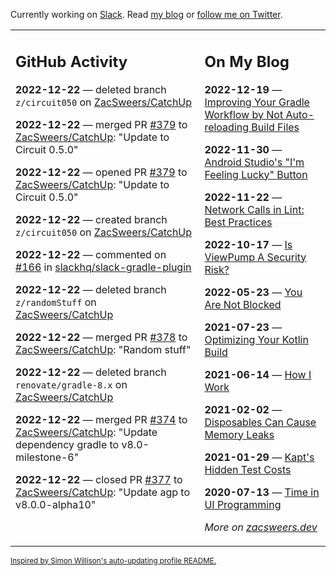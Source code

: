 Currently working on [Slack](https://slack.com/). Read [my blog](https://zacsweers.dev/) or [follow me on Twitter](https://twitter.com/ZacSweers).

<table><tr><td valign="top" width="60%">

## GitHub Activity
<!-- githubActivity starts -->
**2022-12-22** — deleted branch `z/circuit050` on [ZacSweers/CatchUp](https://github.com/ZacSweers/CatchUp)

**2022-12-22** — merged PR [#379](https://github.com/ZacSweers/CatchUp/pull/379) to [ZacSweers/CatchUp](https://github.com/ZacSweers/CatchUp): "Update to Circuit 0.5.0"

**2022-12-22** — opened PR [#379](https://github.com/ZacSweers/CatchUp/pull/379) to [ZacSweers/CatchUp](https://github.com/ZacSweers/CatchUp): "Update to Circuit 0.5.0"

**2022-12-22** — created branch `z/circuit050` on [ZacSweers/CatchUp](https://github.com/ZacSweers/CatchUp)

**2022-12-22** — commented on [#166](https://github.com/slackhq/slack-gradle-plugin/pull/166#issuecomment-1363403184) in [slackhq/slack-gradle-plugin](https://github.com/slackhq/slack-gradle-plugin)

**2022-12-22** — deleted branch `z/randomStuff` on [ZacSweers/CatchUp](https://github.com/ZacSweers/CatchUp)

**2022-12-22** — merged PR [#378](https://github.com/ZacSweers/CatchUp/pull/378) to [ZacSweers/CatchUp](https://github.com/ZacSweers/CatchUp): "Random stuff"

**2022-12-22** — deleted branch `renovate/gradle-8.x` on [ZacSweers/CatchUp](https://github.com/ZacSweers/CatchUp)

**2022-12-22** — merged PR [#374](https://github.com/ZacSweers/CatchUp/pull/374) to [ZacSweers/CatchUp](https://github.com/ZacSweers/CatchUp): "Update dependency gradle to v8.0-milestone-6"

**2022-12-22** — closed PR [#377](https://github.com/ZacSweers/CatchUp/pull/377) to [ZacSweers/CatchUp](https://github.com/ZacSweers/CatchUp): "Update agp to v8.0.0-alpha10"
<!-- githubActivity ends -->
</td><td valign="top" width="40%">

## On My Blog
<!-- blog starts -->
**2022-12-19** — [Improving Your Gradle Workflow by Not Auto-reloading Build Files](https://www.zacsweers.dev/improving-your-workflow-by-not-auto-reloading-build-files/)

**2022-11-30** — [Android Studio's "I'm Feeling Lucky" Button](https://www.zacsweers.dev/android-studios-im-feeling-lucky-button/)

**2022-11-22** — [Network Calls in Lint: Best Practices](https://www.zacsweers.dev/network-calls-in-lint-best-practices/)

**2022-10-17** — [Is ViewPump A Security Risk?](https://www.zacsweers.dev/is-viewpump-a-security-risk/)

**2022-05-23** — [You Are Not Blocked](https://www.zacsweers.dev/you-are-not-blocked/)

**2021-07-23** — [Optimizing Your Kotlin Build](https://www.zacsweers.dev/optimizing-your-kotlin-build/)

**2021-06-14** — [How I Work](https://www.zacsweers.dev/how-i-work/)

**2021-02-02** — [Disposables Can Cause Memory Leaks](https://www.zacsweers.dev/disposables-can-cause-memory-leaks/)

**2021-01-29** — [Kapt's Hidden Test Costs](https://www.zacsweers.dev/kapts-hidden-test-costs/)

**2020-07-13** — [Time in UI Programming](https://www.zacsweers.dev/time-in-ui/)
<!-- blog ends -->
_More on [zacsweers.dev](https://zacsweers.dev/)_
</td></tr></table>

<sub><a href="https://simonwillison.net/2020/Jul/10/self-updating-profile-readme/">Inspired by Simon Willison's auto-updating profile README.</a></sub>